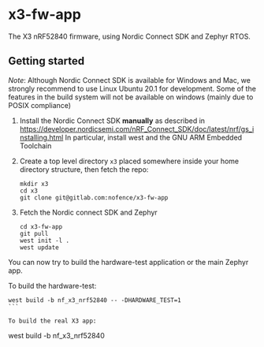 # x3-fw-app

The X3  nRF52840 firmware, using Nordic Connect SDK and Zephyr RTOS.


## Getting started

*Note*: Although Nordic Connect SDK is available for Windows and Mac, we
strongly recommend to use Linux Ubuntu 20.1 for development. Some of the features in
the build system will not be available on windows (mainly due to POSIX compliance)

1. Install the Nordic Connect SDK **manually** as described in https://developer.nordicsemi.com/nRF_Connect_SDK/doc/latest/nrf/gs_installing.html
   In particular, install west and the GNU ARM Embedded Toolchain

2. Create a top level directory `x3` placed somewhere inside your home directory structure, 
then fetch the repo:
   ```
   mkdir x3
   cd x3
   git clone git@gitlab.com:nofence/x3-fw-app
   ```
3. Fetch the Nordic connect SDK and Zephyr
   ```
   cd x3-fw-app
   git pull
   west init -l .
   west update
   ```

You can now try to build the hardware-test application or the main Zephyr app. 

To build the hardware-test:
````
west build -b nf_x3_nrf52840 -- -DHARDWARE_TEST=1
```

To build the real X3 app:
````
west build -b nf_x3_nrf52840
```